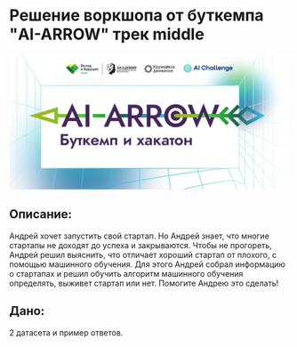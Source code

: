 # Решение воркшопа от буткемпа "AI-ARROW" трек middle
![Image alt](https://github.com/dima0409/AI-ARROW-Middle/blob/main/other/1.jpg)
## Описание:
Андрей хочет запустить свой стартап. Но Андрей знает, что многие стартапы не доходят до успеха и закрываются. Чтобы не прогореть, Андрей решил выяснить, что отличает хороший стартап от плохого, с помощью машинного обучения. Для этого Андрей собрал информацию о стартапах и решил обучить алгоритм машинного обучения определять, выживет стартап или нет. Помогите Андрею это сделать!
## Дано:
2 датасета и пример ответов.
